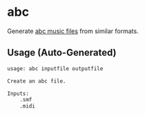 # abc

Generate [abc music files](https://abcnotation.com/) from similar formats.


## Usage (Auto-Generated)

```bash
usage: abc inputfile outputfile

Create an abc file.

Inputs:
    .smf
    .midi


```

